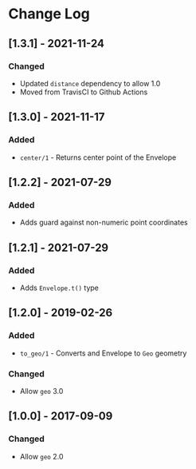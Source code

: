 # Change Log


## [1.3.1] - 2021-11-24

### Changed

- Updated `distance` dependency to allow 1.0
- Moved from TravisCI to Github Actions


## [1.3.0] - 2021-11-17

### Added

- `center/1` - Returns center point of the Envelope


## [1.2.2] - 2021-07-29

### Added

- Adds guard against non-numeric point coordinates


## [1.2.1] - 2021-07-29

### Added

- Adds `Envelope.t()` type


## [1.2.0] - 2019-02-26

### Added

- `to_geo/1` - Converts and Envelope to `Geo` geometry

### Changed

- Allow `geo` 3.0



## [1.0.0] - 2017-09-09

### Changed

- Allow `geo` 2.0

